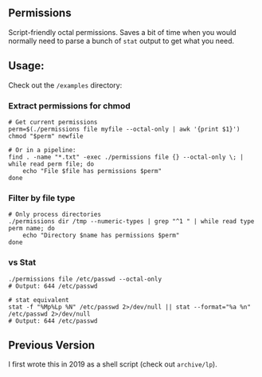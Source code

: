 ## Permissions

Script-friendly octal permissions. Saves a bit of time when you would normally
need to parse a bunch of `stat` output to get what you need.

## Usage:

Check out the `/examples` directory:

### Extract permissions for chmod

```
# Get current permissions
perm=$(./permissions file myfile --octal-only | awk '{print $1}')
chmod "$perm" newfile

# Or in a pipeline:
find . -name "*.txt" -exec ./permissions file {} --octal-only \; | while read perm file; do
    echo "File $file has permissions $perm"
done
```

### Filter by file type

```
# Only process directories
./permissions dir /tmp --numeric-types | grep "^1 " | while read type perm name; do
    echo "Directory $name has permissions $perm"
done
```

### vs Stat

```
./permissions file /etc/passwd --octal-only
# Output: 644 /etc/passwd

# stat equivalent
stat -f "%Mp%Lp %N" /etc/passwd 2>/dev/null || stat --format="%a %n" /etc/passwd 2>/dev/null
# Output: 644 /etc/passwd
```

## Previous Version

I first wrote this in 2019 as a shell script (check out `archive/lp`).